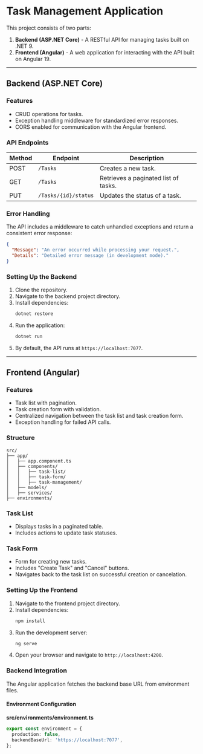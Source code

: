 
# Task Management Application

This project consists of two parts:
1. **Backend (ASP.NET Core)** - A RESTful API for managing tasks built on .NET 9.
2. **Frontend (Angular)** - A web application for interacting with the API built on Angular 19.

---

## Backend (ASP.NET Core)

### Features
- CRUD operations for tasks.
- Exception handling middleware for standardized error responses.
- CORS enabled for communication with the Angular frontend.

### API Endpoints

| Method | Endpoint             | Description                       |
|--------|----------------------|-----------------------------------|
| POST   | `/Tasks`             | Creates a new task.              |
| GET    | `/Tasks`             | Retrieves a paginated list of tasks. |
| PUT    | `/Tasks/{id}/status` | Updates the status of a task.    |

### Error Handling
The API includes a middleware to catch unhandled exceptions and return a consistent error response:
```json
{
  "Message": "An error occurred while processing your request.",
  "Details": "Detailed error message (in development mode)."
}
```

### Setting Up the Backend
1. Clone the repository.
2. Navigate to the backend project directory.
3. Install dependencies:
   ```bash
   dotnet restore
   ```
4. Run the application:
   ```bash
   dotnet run
   ```
5. By default, the API runs at `https://localhost:7077`.

---

## Frontend (Angular)

### Features
- Task list with pagination.
- Task creation form with validation.
- Centralized navigation between the task list and task creation form.
- Exception handling for failed API calls.

### Structure

```
src/
├── app/
│   ├── app.component.ts
│   ├── components/
│   │   ├── task-list/
│   │   ├── task-form/
│   │   ├── task-management/
│   ├── models/
│   ├── services/
├── environments/
```

### Task List
- Displays tasks in a paginated table.
- Includes actions to update task statuses.

### Task Form
- Form for creating new tasks.
- Includes "Create Task" and "Cancel" buttons.
- Navigates back to the task list on successful creation or cancelation.

### Setting Up the Frontend
1. Navigate to the frontend project directory.
2. Install dependencies:
   ```bash
   npm install
   ```
3. Run the development server:
   ```bash
   ng serve
   ```
4. Open your browser and navigate to `http://localhost:4200`.

### Backend Integration
The Angular application fetches the backend base URL from environment files.

#### Environment Configuration
**src/environments/environment.ts**
```typescript
export const environment = {
  production: false,
  backendBaseUrl: 'https://localhost:7077',
};
```
